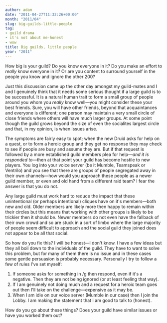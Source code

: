 ```yaml
---
author: adam
date: "2011-04-27T11:32:26+00:00"
month: "2011/04"
slug: big-guilds-little-people
tag:
- guild drama
- it's not about me-honest
- wow
title: Big guilds, little people
year: "2011"
---
```


How big is your guild? Do you know everyone in it? Do you make an effort to _really_ know everyone in it? Or are you content to surround yourself in the people you know and ignore the other 200?

Just this discussion came up the other day amongst my guild-mates and I and I genuinely think that it needs some serious thought if a large guild is to be successful. It is a natural human trait to form a small group of people around you whom you <em>really</em> know well&mdash;you might consider these your best friends. Sure, you will have other friends, beyond that acquaintances and everyone is different; one person may maintain a very small circle of close friends where others will have much larger groups. At some point though the guild grows beyond the size of even the socialites largest circle and that, in my opinion, is when issues arise.

<!--more-->

The symptoms are fairly easy to spot; when the new Druid asks for help on a quest, or to form a heroic group and they get no response they may check to see if people are busy and assume they are. But if that request is followed by a more established guild members plea for help&mdash;<em>and it is responded to</em>&mdash;then at that point your guild has become hostile to new players. You log into your voice server (be it Mumble, Teamspeak or Ventrilo) and you see that there are groups of people segregated away in their own channels&mdash;how would you approach these people as a newer guild member, or even and old hand from a different raid team? I fear the answer is that you do not.

Any large guild must work hard to reduce the impact that these unintentional (or perhaps intentional) cliques have on it's members&mdash;both new and old. Older members are likely more then happy to remain within their circles but this means that working with other groups is likely to be trickier then it should be. Newer members do not even have the fallback of their own crowd and so are stuck in a sort of limbo where the large majority of people seem difficult to approach and the social guild they joined does not appear to be all that social.

So how do you fix this? I will be honest&mdash;I don't know. I have a few ideas but they all boil down to the individuals of the guild. They have to want to solve this problem, but for many of them there is no issue and in these cases some gentle persuasion is probably necessary. Personally I try to follow a few of rules I've set myself:

  1. If someone asks for something in /g then respond, even if it's a negative. Then they are not being ignored (or at least feeling that way).
  2. If I am genuinely not doing much and a request for a heroic team goes out then I'll take on the challenge&mdash;expensive as it may be.
  3. When I am idle on our voice server (Mumble in our case) then I join the Lobby. I am making the statement that I am good to talk to (honest).

How do you go about these things? Does your guild have similar issues or have you worked them out?